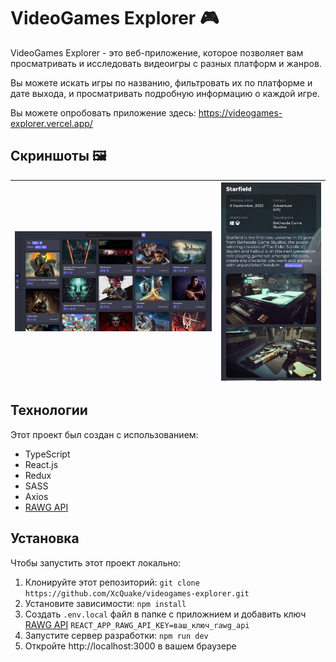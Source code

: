 # VideoGames Explorer 🎮

VideoGames Explorer - это веб-приложение, которое позволяет вам просматривать и исследовать видеоигры с разных платформ и жанров.

Вы можете искать игры по названию, фильтровать их по платформе и дате выхода, и просматривать подробную информацию о каждой игре.

Вы можете опробовать приложение здесь: https://videogames-explorer.vercel.app/

## Скриншоты 🖼️

| ![Desktop](./src/images/preview/desktop-preivew.png) | ![Mobile](./src/images/preview/mobile-preview.jpg) |
| :--------------------------------------------------: | -------------------------------------------------- |

## Технологии

Этот проект был создан с использованием:

- TypeScript
- React.js
- Redux
- SASS
- Axios
- [RAWG API](https://rawg.io/apidocs)

## Установка

Чтобы запустить этот проект локально:

1. Клонируйте этот репозиторий: `git clone https://github.com/XcQuake/videogames-explorer.git`
2. Установите зависимости: `npm install`
3. Создать `.env.local` файл в папке с приложнием и добавить ключ [RAWG API](https://rawg.io/apidocs)
   `REACT_APP_RAWG_API_KEY=ваш_ключ_rawg_api`
4. Запустите сервер разработки: `npm run dev`
5. Откройте http://localhost:3000 в вашем браузере
